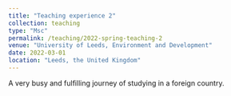 ```yaml
---
title: "Teaching experience 2"
collection: teaching
type: "Msc"
permalink: /teaching/2022-spring-teaching-2
venue: "University of Leeds, Environment and Development"
date: 2022-03-01
location: "Leeds, the United Kingdom"
---
```


A very busy and fulfilling journey of studying in a foreign country.

